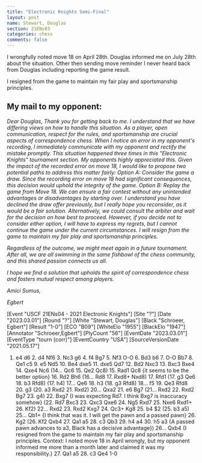 ```yaml
---
title: "Electronic Knights Semi-Final"
layout: post
name: Stewart, Douglas
section: 21ENs03
categories: chess
comments: false
---
```


I wrongfully noted move 18 on April 28th. Douglas informed me on July 28th about the situation.
Other then sending move reminder I never heard back from Douglas including reporting the game result.

I resigned from the game to maintain my fair play and sportsmanship principles.

## My mail to my opponent:

*Dear Douglas,*
*Thank you for getting back to me. I understand that we have differing views on how to handle this situation.*
*As a player, open communication, respect for the rules, and sportsmanship are crucial aspects of correspondence chess. When I notice an error in my opponent's recording, I immediately communicate with my opponent and rectify the mistake promptly. This situation happened three times in this "Electronic Knights" tournament section. My opponents highly appreciated this.*
*Given the impact of the recorded error on move 18, I would like to propose two potential paths to address this matter fairly:
Option A: Consider the game a draw. Since the recording error on move 18 had significant consequences, this decision would uphold the integrity of the game.*
*Option B: Replay the game from Move 18. We can ensure a fair contest without any unintended advantages or disadvantages by starting over.
I understand you have declined the draw offer previously, but I really hope you reconsider, as it would be a fair solution. Alternatively, we could consult the arbiter and wait for the decision on how best to proceed.*
*However, if you decide not to consider either option, I will have to express my regrets, but I cannot continue the game under the current circumstances. I will resign from the game to maintain my fair play and sportsmanship principles.*

*Regardless of the outcome, we might meet again in a future tournament. After all, we are all swimming in the same fishbowl of the chess community, and this shared passion connects us all.*

*I hope we find a solution that upholds the spirit of correspondence chess and fosters mutual respect among players.*

*Amici Sumus,*

*Egbert*


<link rel="stylesheet" type="text/css" href="https://pgn.chessbase.com/CBReplay.css"/>
<script src="https://pgn.chessbase.com/jquery-3.0.0.min.js"></script>
<script src="https://pgn.chessbase.com/cbreplay.js" type="text/javascript"></script>

<div class="cbreplay">
[Event "USCF  21ENs04 - 2021 Electronic Knights"]
[Site "?"]
[Date "2023.03.01"]
[Round "?"]
[White "Stewart, Douglas"]
[Black "Schroeer, Egbert"]
[Result "1-0"]
[ECO "B09"]
[WhiteElo "1955"]
[BlackElo "1947"]
[Annotator "Schroeer,Egbert"]
[PlyCount "56"]
[EventDate "2023.03.01"]
[EventType "tourn (corr)"]
[EventCountry "USA"]
[SourceVersionDate "2021.05.17"]

1. e4 d6 2. d4 Nf6 3. Nc3 g6 4. f4 Bg7 5. Nf3 O-O 6. Bd3 b6 7. O-O Bb7 8. Qe1 c5 9. e5 Nd5 10. Be4 dxe5 11. dxe5 Qd7 12. Bd2 Nxc3 13. Bxc3 Bxe4 14. Qxe4 Nc6 (14... Qc6 15. Qe2 Qc8) 15. Rad1 Qc8 {it seems to be the better option} 16. Rd2 Bh6 (16... Rd8 17. Rxd8+ Nxd8) 17. Rfd1 (17. g3 Qe6 18. b3 Rfd8) (17. h4) 17... Qe6 18. h3 (18. g3 Rfd8) 18... f5 19. Qe3 Rfd8 20. g3 (20. a3 Rxd2 21. Rxd2) 20... Qxa2 21. e6 Bg7 (21... Rxd2 22. Rxd2 Bg7 23. g4) 22. Bxg7 {I was expecting Rd7. I think Bxg7 is inaccuracy somehow} (22. Rd7 Bxc3 23. Qxc3 Qxe6 24. Ng5 Rxd7 25. Nxe6 Rxd1+ 26. Kf2) 22... Rxd2 23. Rxd2 Kxg7 24. Qc3+ Kg8 25. b4 $2 (25. b3 a5) 25... Qb1+ {I think that was it. I will get the pawn and a passed pawn} 26. Kg2 (26. Kf2 Qxb4 27. Qa1 a5 28. c3 Qb3 29. h4 a4 30. h5 a3 {A passed pawn advances to a3, Black has a decisive advantage}) 26... Qxb4 {I resigned from the game to maintain my fair play and sportsmanship principles. Context: I noted move 18 in April wrongly, but my opponent informed me more than a month later and claimed it was my responsibility.} 27. Qa1 a5 28. c3 Qe4 1-0
</div>

